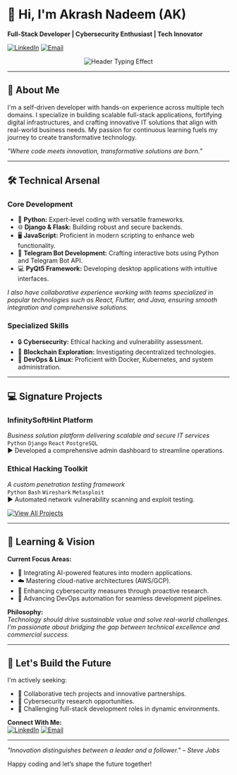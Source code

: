# 👋 Hi, I'm Akrash Nadeem (AK)  

**Full-Stack Developer | Cybersecurity Enthusiast | Tech Innovator**

[![LinkedIn](https://img.shields.io/badge/LinkedIn-Connect-%230A66C2?style=flat&logo=linkedin)](https://www.linkedin.com/in/akrash-nadeem/)
[![Email](https://img.shields.io/badge/Contact-Email%20Me-%23EA4335?style=flat&logo=gmail)](mailto:akrashnadeem@gmail.com)

<p align="center">
  <img src="https://readme-typing-svg.demolab.com?font=Fira+Code&weight=600&size=22&duration=4000&pause=1000&color=22D3EE&center=true&vCenter=true&width=600&lines=Building+Tomorrow's+Tech+Solutions+Today;From+Code+to+Cybersecurity+Architecture;Continuous+Learner+%26+Business-Minded+Developer" alt="Header Typing Effect">
</p>

---

## 🚀 About Me

I'm a self-driven developer with hands-on experience across multiple tech domains. I specialize in building scalable full-stack applications, fortifying digital infrastructures, and crafting innovative IT solutions that align with real-world business needs. My passion for continuous learning fuels my journey to create transformative technology.

*"Where code meets innovation, transformative solutions are born."*

---

## 🛠️ Technical Arsenal

### Core Development
- 🐍 **Python:** Expert-level coding with versatile frameworks.
- 🌐 **Django & Flask:** Building robust and secure backends.
- 🖥️ **JavaScript:** Proficient in modern scripting to enhance web functionality.
- 🤖 **Telegram Bot Development:** Crafting interactive bots using Python and Telegram Bot API.
- 💻 **PyQt5 Framework:** Developing desktop applications with intuitive interfaces.

*I also have collaborative experience working with teams specialized in popular technologies such as React, Flutter, and Java, ensuring smooth integration and comprehensive solutions.*

### Specialized Skills
- 🔒 **Cybersecurity:** Ethical hacking and vulnerability assessment.
- 🔗 **Blockchain Exploration:** Investigating decentralized technologies.
- 🐳 **DevOps & Linux:** Proficient with Docker, Kubernetes, and system administration.

---

## 💻 Signature Projects

### InfinitySoftHint Platform
*Business solution platform delivering scalable and secure IT services*  
`Python` `Django` `React` `PostgreSQL`  
► Developed a comprehensive admin dashboard to streamline operations.

### Ethical Hacking Toolkit
*A custom penetration testing framework*  
`Python` `Bash` `Wireshark` `Metasploit`  
► Automated network vulnerability scanning and exploit testing.

[![View All Projects](https://img.shields.io/badge/%E2%86%92_View_All_Repositories-181717?style=for-the-badge&logo=github)](https://github.com/Akrash-nadeem)

---

## 🧠 Learning & Vision

**Current Focus Areas:**
- 🤖 Integrating AI-powered features into modern applications.
- ☁️ Mastering cloud-native architectures (AWS/GCP).
- 🔐 Enhancing cybersecurity measures through proactive research.
- 🚀 Advancing DevOps automation for seamless development pipelines.

**Philosophy:**  
*Technology should drive sustainable value and solve real-world challenges. I’m passionate about bridging the gap between technical excellence and commercial success.*

---

## 🤝 Let's Build the Future

I'm actively seeking:
- 🤝 Collaborative tech projects and innovative partnerships.
- 🔬 Cybersecurity research opportunities.
- 🚀 Challenging full-stack development roles in dynamic environments.

**Connect With Me:**  
[![LinkedIn](https://img.shields.io/badge/LinkedIn-Connect_Professionally-%230A66C2?style=for-the-badge&logo=linkedin)](https://www.linkedin.com/in/akrash-nadeem/)
[![Email](https://img.shields.io/badge/Email-Drop_Me_a_Line-%23EA4335?style=for-the-badge&logo=gmail)](mailto:akrashnadeem@gmail.com)

---

*"Innovation distinguishes between a leader and a follower." – Steve Jobs*

Happy coding and let’s shape the future together! 
